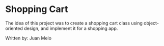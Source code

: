 # Shopping Cart
The idea of this project was to create a shopping cart class using object-oriented design, and implement it for a shopping app.

Written by: Juan Melo
